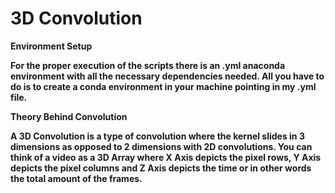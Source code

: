 # 3D Convolution

<b> Environment Setup <b/>
  
For the proper execution of the scripts there is an .yml anaconda environment with all the necessary dependencies
needed. All you have to do is to create a conda environment in your machine pointing in my .yml file.

<b> Theory Behind Convolution <b/>
  
A 3D Convolution is a type of convolution where the kernel slides in 3 dimensions as opposed to 2 dimensions with 2D
convolutions. You can think of a video as a 3D Array where X Axis depicts the pixel rows, Y Axis depicts the pixel
columns and Z Axis depicts the time or in other words the total amount of the frames.

